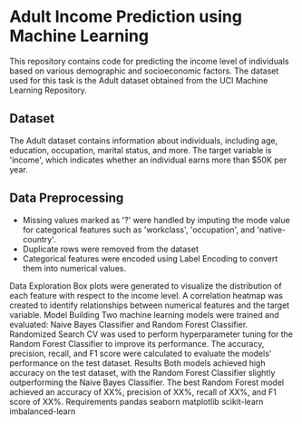 <h1>Adult Income Prediction using Machine Learning</h1>

<p>This repository contains code for predicting the income level of individuals based on various demographic and socioeconomic factors. The dataset used for this task is the Adult dataset obtained from the UCI Machine Learning Repository.
</p>

<h2>Dataset</h2>

<p>The Adult dataset contains information about individuals, including age, education, occupation, marital status, and more. The target variable is 'income', which indicates whether an individual earns more than $50K per year.
</p>

<h2>Data Preprocessing</h2>

<p>
<ul>
    <li>Missing values marked as '?' were handled by imputing the mode value for categorical features such as 'workclass', 'occupation', and 'native-country'.</li>
    <li>Duplicate rows were removed from the dataset</li>
    <li>Categorical features were encoded using Label Encoding to convert them into numerical values.</li>
</ul>
</p>

Data Exploration
Box plots were generated to visualize the distribution of each feature with respect to the income level.
A correlation heatmap was created to identify relationships between numerical features and the target variable.
Model Building
Two machine learning models were trained and evaluated: Naive Bayes Classifier and Random Forest Classifier.
Randomized Search CV was used to perform hyperparameter tuning for the Random Forest Classifier to improve its performance.
The accuracy, precision, recall, and F1 score were calculated to evaluate the models' performance on the test dataset.
Results
Both models achieved high accuracy on the test dataset, with the Random Forest Classifier slightly outperforming the Naive Bayes Classifier.
The best Random Forest model achieved an accuracy of XX%, precision of XX%, recall of XX%, and F1 score of XX%.
Requirements
pandas
seaborn
matplotlib
scikit-learn
imbalanced-learn
